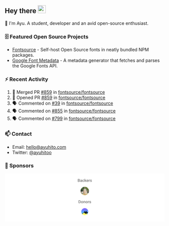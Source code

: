 ## Hey there <img src="https://media.giphy.com/media/hvRJCLFzcasrR4ia7z/giphy.gif" width="25" height="25">

📝 I'm Ayu. A student, developer and an avid open-source enthusiast.

### 🗄 Featured Open Source Projects

- [Fontsource](https://github.com/fontsource/fontsource) - Self-host Open Source fonts in neatly bundled NPM packages.
- [Google Font Metadata](https://github.com/fontsource/google-font-metadata) - A metadata generator that fetches and parses the Google Fonts API.

### ⚡ Recent Activity

<!--START_SECTION:activity-->

1. 🎉 Merged PR [#859](https://github.com/fontsource/fontsource/pull/859) in [fontsource/fontsource](https://github.com/fontsource/fontsource)
2. 💪 Opened PR [#859](https://github.com/fontsource/fontsource/pull/859) in [fontsource/fontsource](https://github.com/fontsource/fontsource)
3. 🗣 Commented on [#39](https://github.com/fontsource/fontsource/issues/39#issuecomment-1742257958) in [fontsource/fontsource](https://github.com/fontsource/fontsource)
4. 🗣 Commented on [#855](https://github.com/fontsource/fontsource/issues/855#issuecomment-1742254739) in [fontsource/fontsource](https://github.com/fontsource/fontsource)
5. 🗣 Commented on [#799](https://github.com/fontsource/fontsource/issues/799#issuecomment-1742252786) in [fontsource/fontsource](https://github.com/fontsource/fontsource)
<!--END_SECTION:activity-->

### 📫 Contact

- Email: hello@ayuhito.com
- Twitter: [@ayuhitoo](https://twitter.com/ayuhitoo)

### :sparkling_heart: Sponsors

<p align="center">
  <a href="https://cdn.jsdelivr.net/gh/ayuhito/ayuhito/sponsors.svg">
    <img src='https://raw.githubusercontent.com/ayuhito/ayuhito/master/sponsors.svg'/>
  </a>
</p>
